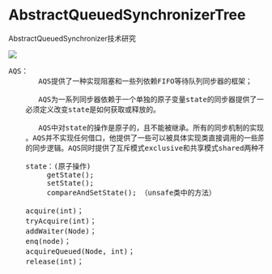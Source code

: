 # AbstractQueuedSynchronizerTree
AbstractQueuedSynchronizer技术研究


![](https://i.imgur.com/c00Hobh.png)

<pre>
AQS：
       AQS提供了一种实现阻塞和一些列依赖FIFO等待队列同步器的框架；

       AQS为一系列同步器依赖于一个单独的原子变量state的同步器提供了一个非常有用的基础。子类
    必须定义改变state是如何获取或释放的。

       AQS中对state的操作是原子的，且不能被继承。所有的同步机制的实现均依赖对变量的原子操作
    。AQS并不实现任何借口，他提供了一些可以被具体实现类直接调用的一些原子操作方法来重写相应
    的同步逻辑。AQS同时提供了互斥模式exclusive和共享模式shared两种不同的同步逻辑。

    state：(原子操作)
         getState();
         setState();
         compareAndSetState(); （unsafe类中的方法）

    acquire(int)；
    tryAcquire(int)；
    addWaiter(Node)；
    enq(node)；
    acquireQueued(Node, int)；
    release(int)；
</pre>